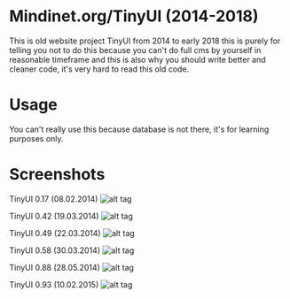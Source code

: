# Mindinet.org/TinyUI (2014-2018)
This is old website project TinyUI from 2014 to early 2018 this is purely for telling you not to do this because you can't do full cms by yourself in reasonable timeframe and this is also why you should write better and cleaner code, it's very hard to read this old code.

# Usage
You can't really use this because database is not there, it's for learning purposes only.

# Screenshots

TinyUI 0.17 (08.02.2014)
![alt tag](https://raw.githubusercontent.com/Mindii/old-mindinet_org/master/screenshots/tinyui_0.17.jpg)

TinyUI 0.42 (19.03.2014)
![alt tag](https://raw.githubusercontent.com/Mindii/old-mindinet_org/master/screenshots/tinyui_0.42.jpg)

TinyUI 0.49 (22.03.2014)
![alt tag](https://raw.githubusercontent.com/Mindii/old-mindinet_org/master/screenshots/tinyui_0.49.jpg)

TinyUI 0.58 (30.03.2014)
![alt tag](https://raw.githubusercontent.com/Mindii/old-mindinet_org/master/screenshots/tinyui_0.58.jpg)

TinyUI 0.88 (28.05.2014)
![alt tag](https://raw.githubusercontent.com/Mindii/old-mindinet_org/master/screenshots/tinyui_0.88.png)

TinyUI 0.93 (10.02.2015)
![alt tag](https://raw.githubusercontent.com/Mindii/old-mindinet_org/master/screenshots/tinyui_0.93.png)
